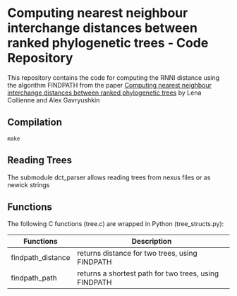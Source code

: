 # Computing nearest neighbour interchange distances between ranked phylogenetic trees - Code Repository

This repository contains the code for computing the RNNI distance using the algorithm FINDPATH from the paper [Computing nearest neighbour interchange distances between ranked phylogenetic trees](https://doi.org/10.1007/s00285-021-01567-5) by Lena Collienne and Alex Gavryushkin


## Compilation

`make`

## Reading Trees

The submodule dct_parser allows reading trees from nexus files or as newick strings

## Functions

The following C functions (tree.c) are wrapped in Python (tree_structs.py):

| Functions			|	Description
---			|	---
| findpath_distance | returns distance for two trees, using FINDPATH |
| findpath_path | returns a shortest path for two trees, using FINDPATH |

